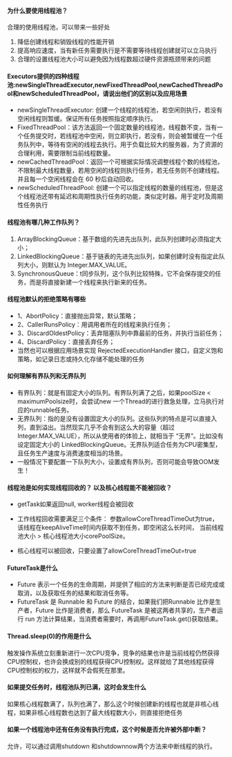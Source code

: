 #### 为什么要使用线程池？
合理的使用线程池，可以带来一些好处
1. 降低创建线程和销毁线程的性能开销
2. 提高响应速度，当有新任务需要执行是不需要等待线程创建就可以立马执行
3. 合理的设置线程池大小可以避免因为线程数超过硬件资源瓶颈带来的问题


#### Executors提供的四种线程池:newSingleThreadExecutor,newFixedThreadPool,newCachedThreadPool和newScheduledThreadPool，请说出他们的区别以及应用场景

- newSingleThreadExecutor: 创建一个线程的线程池，若空闲则执行，若没有空闲线程则暂缓。保证所有任务按照指定顺序执行。
- FixedThreadPool：该方法返回一个固定数量的线程池，线程数不变，当有一个任务提交时，若线程池中空闲，则立即执行，若没有，则会被暂缓在一个任务队列中，等待有空闲的线程去执行。用于负载比较大的服务器，为了资源的合理利用，需要限制当前线程数量。
- newCachedThreadPool：返回一个可根据实际情况调整线程个数的线程池，不限制最大线程数量，若用空闲的线程则执行任务，若无任务则不创建线程。并且每一个空闲线程会在 60 秒后自动回收。
- newScheduledThreadPool: 创建一个可以指定线程的数量的线程池，但是这个线程池还带有延迟和周期性执行任务的功能，类似定时器。用于定时及周期性任务执行


#### 线程池有哪几种工作队列？

1. ArrayBlockingQueue：基于数组的先进先出队列，此队列创建时必须指定大小；
2. LinkedBlockingQueue：基于链表的先进先出队列，如果创建时没有指定此队列大小，则默认为 Integer.MAX_VALUE。
3. SynchronousQueue：t同步队列，这个队列比较特殊，它不会保存提交的任务，而是将直接新建一个线程来执行新来的任务。


#### 线程池默认的拒绝策略有哪些
- 1、AbortPolicy：直接抛出异常，默认策略；
- 2、CallerRunsPolicy：用调用者所在的线程来执行任务；
- 3、DiscardOldestPolicy：丢弃阻塞队列中靠最前的任务，并执行当前任务；
- 4、DiscardPolicy：直接丢弃任务；
- 当然也可以根据应用场景实现 RejectedExecutionHandler 接口，自定义饱和策略，如记录日志或持久化存储不能处理的任务


#### 如何理解有界队列和无界队列

- 有界队列：就是有固定大小的队列。有界队列满了之后，如果poolSize < maximumPoolsize时，会尝试new 一个Thread的进行救急处理，立马执行对应的runnable任务。
- 无界队列：指的是没有设置固定大小的队列。这些队列的特点是可以直接入列，直到溢出。当然现实几乎不会有到这么大的容量（超过Integer.MAX_VALUE），所以从使用者的体验上，就相当于 “无界”。比如没有设定固定大小的 LinkedBlockingQueue。无界队列适合任务为CPU密集型，且任务生产速度与消费速度相当的场景。
- 一般情况下要配置一下队列大小，设置成有界队列，否则可能会导致OOM发生！
#### 线程池是如何实现线程回收的？ 以及核心线程能不能被回收？
- getTask如果返回null, worker线程会被回收
- 工作线程回收需要满足三个条件：
   	参数allowCoreThreadTimeOut为true，
	该线程在keepAliveTime时间内获取不到任务，即空闲这么长时间，
	当前线程池大小 > 核心线程池大小corePoolSize。

- 核心线程可以被回收，只要设置了allowCoreThreadTimeOut=true

#### FutureTask是什么
- Future 表示一个任务的生命周期，并提供了相应的方法来判断是否已经完成或取消，以及获取任务的结果和取消任务等。
- FutureTask 是 Runnable 和 Future 的结合，如果我们把Runnable 比作是生产者，Future 比作是消费者，那么 FutureTask 是被这两者共享的，生产者运行 run 方法计算结果，当消费者需要时，再调用FutureTask.get()获取结果。

#### Thread.sleep(0)的作用是什么

触发操作系统立刻重新进行一次CPU竞争，竞争的结果也许是当前线程仍然获得CPU控制权，也许会换成别的线程获得CPU控制权。这样就给了其他线程获得CPU控制权的权力，这样就不会假死在那里。

#### 如果提交任务时，线程池队列已满，这时会发生什么

如果核心线程数满了，队列也满了，那么这个时候创建新的线程也就是非核心线程，如果非核心线程数也达到了最大线程数大小，则直接拒绝任务

#### 如果一个线程池中还有任务没有执行完成，这个时候是否允许被外部中断？
允许，可以通过调用shutdown 和shutdownnow两个方法来中断线程的执行。